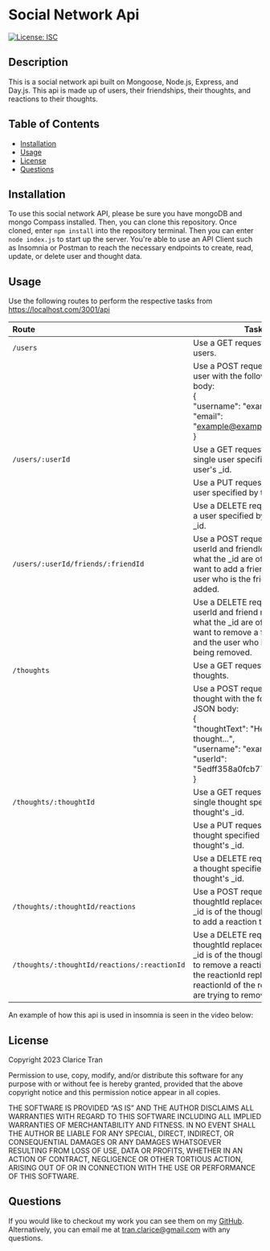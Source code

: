 # Social Network Api

[![License: ISC](https://img.shields.io/badge/License-ISC-blue.svg)](https://opensource.org/licenses/ISC)

## Description

This is a social network api built on Mongoose, Node.js, Express, and Day.js. This api is made up of users, their friendships, their thoughts, and reactions to their thoughts.

## Table of Contents

-   [Installation](#installation)
-   [Usage](#usage)
-   [License](#license)
-   [Questions](#questions)

## Installation

To use this social network API, please be sure you have mongoDB and mongo Compass installed. Then, you can clone this repository. Once cloned, enter `npm install` into the repository terminal. Then you can enter `node index.js` to start up the server. You're able to use an API Client such as Insomnia or Postman to reach the necessary endpoints to create, read, update, or delete user and thought data.

## Usage

Use the following routes to perform the respective tasks from https://localhost.com/3001/api

| Route                                        | Task                                                                                                                                                                                                           |
| :------------------------------------------- | -------------------------------------------------------------------------------------------------------------------------------------------------------------------------------------------------------------- |
| `/users`                                     | Use a GET request to get all users.                                                                                                                                                                            |
|                                              | Use a POST request to create a user with the following JSON body:<br> { <br>"username": "examplename", <br> "email": "example@example.com" <br> }                                                              |
| `/users/:userId`                             | Use a GET request to get a single user specified by the user's \_id.                                                                                                                                           |
|                                              | Use a PUT request to update a user specified by the user's \_id.                                                                                                                                               |
|                                              | Use a DELETE request to delete a user specified by the user's \_id.                                                                                                                                            |
| `/users/:userId/friends/:friendId`           | Use a POST request with the userId and friendId replaced by what the \_id are of the user you want to add a friend to and the user who is the friend being added.                                              |
|                                              | Use a DELETE request with the userId and friend replaced by what the \_id are of the user you want to remove a friend from and the user who is the friend being removed.                                       |
| `/thoughts`                                  | Use a GET request to get all thoughts.                                                                                                                                                                         |
|                                              | Use a POST request to create a thought with the following JSON body: <br> {<br> "thoughtText": "Here's a cool thought...", <br> "username": "examplename", <br> "userId": "5edff358a0fcb779aa7b118b" <br>}<br> |
| `/thoughts/:thoughtId`                       | Use a GET request to get a single thought specified by the thought's \_id.                                                                                                                                     |
|                                              | Use a PUT request to update a thought specified by the thought's \_id.                                                                                                                                         |
|                                              | Use a DELETE request to delete a thought specified by the thought's \_id.                                                                                                                                      |
| `/thoughts/:thoughtId/reactions`             | Use a POST request with the thoughtId replaced by what the \_id is of the thought you want to add a reaction to.                                                                                               |
| `/thoughts/:thoughtId/reactions/:reactionId` | Use a DELETE request with the thoughtId replaced by what the \_id is of the thought you want to remove a reaction from and the reactionId replaced by the reactionId of the reaction you are trying to remove. |

An example of how this api is used in insomnia is seen in the video below:

## License

Copyright 2023 Clarice Tran

Permission to use, copy, modify, and/or distribute this software for any purpose with or without fee is hereby granted, provided that the above copyright notice and this permission notice appear in all copies.

THE SOFTWARE IS PROVIDED “AS IS” AND THE AUTHOR DISCLAIMS ALL WARRANTIES WITH REGARD TO THIS SOFTWARE INCLUDING ALL IMPLIED WARRANTIES OF MERCHANTABILITY AND FITNESS. IN NO EVENT SHALL THE AUTHOR BE LIABLE FOR ANY SPECIAL, DIRECT, INDIRECT, OR CONSEQUENTIAL DAMAGES OR ANY DAMAGES WHATSOEVER RESULTING FROM LOSS OF USE, DATA OR PROFITS, WHETHER IN AN ACTION OF CONTRACT, NEGLIGENCE OR OTHER TORTIOUS ACTION, ARISING OUT OF OR IN CONNECTION WITH THE USE OR PERFORMANCE OF THIS SOFTWARE.

## Questions

If you would like to checkout my work you can see them on my [GitHub](https://github.com/claricetran). <br/>
Alternatively, you can email me at <tran.clarice@gmail.com> with any questions.
